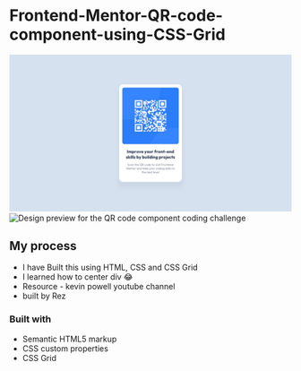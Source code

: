 # Frontend-Mentor-QR-code-component-using-CSS-Grid

![Design preview for the QR code component coding challenge](./design/desktop-design.jpg)
![Design preview for the QR code component coding challenge](./design/mobile-mobile.jpg)

## My process
  - I have Built this using HTML, CSS and CSS Grid
  - I learned how to center div 😂
  - Resource - kevin powell youtube channel
  - built by Rez


### Built with
- Semantic HTML5 markup
- CSS custom properties
- CSS Grid